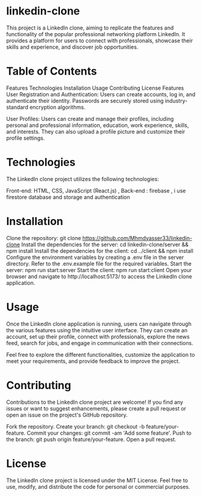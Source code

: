 # linkedin-clone
This project is a LinkedIn clone, aiming to replicate the features and functionality of the popular professional networking platform LinkedIn. It provides a platform for users to connect with professionals, showcase their skills and experience, and discover job opportunities.

# Table of Contents
Features
Technologies
Installation
Usage
Contributing
License
Features
User Registration and Authentication: Users can create accounts, log in, and authenticate their identity. Passwords are securely stored using industry-standard encryption algorithms.

User Profiles: Users can create and manage their profiles, including personal and professional information, education, work experience, skills, and interests. They can also upload a profile picture and customize their profile settings.
# Technologies
The LinkedIn clone project utilizes the following technologies:

Front-end: HTML, CSS, JavaScript (React.js) , 
Back-end : firebase , i use firestore database and storage and authentication 

# Installation
Clone the repository: git clone https://github.com/Mhmdyasser33/linkedin-clone
Install the dependencies for the server: cd linkedin-clone/server && npm install
Install the dependencies for the client: cd ../client && npm install
Configure the environment variables by creating a .env file in the server directory. Refer to the .env.example file for the required variables.
Start the server: npm run start:server
Start the client: npm run start:client
Open your browser and navigate to http://localhost:5173/ to access the LinkedIn clone application.

# Usage
Once the LinkedIn clone application is running, users can navigate through the various features using the intuitive user interface. They can create an account, set up their profile, connect with professionals, explore the news feed, search for jobs, and engage in communication with their connections.

Feel free to explore the different functionalities, customize the application to meet your requirements, and provide feedback to improve the project.

# Contributing
Contributions to the LinkedIn clone project are welcome! If you find any issues or want to suggest enhancements, please create a pull request or open an issue on the project's GitHub repository.

Fork the repository.
Create your branch: git checkout -b feature/your-feature.
Commit your changes: git commit -am 'Add some feature'.
Push to the branch: git push origin feature/your-feature.
Open a pull request.
# License
The LinkedIn clone project is licensed under the MIT License. Feel free to use, modify, and distribute the code for personal or commercial purposes.
